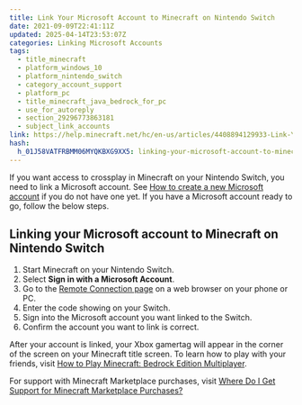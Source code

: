 ```yaml
---
title: Link Your Microsoft Account to Minecraft on Nintendo Switch
date: 2021-09-09T22:41:11Z
updated: 2025-04-14T23:53:07Z
categories: Linking Microsoft Accounts
tags:
  - title_minecraft
  - platform_windows_10
  - platform_nintendo_switch
  - category_account_support
  - platform_pc
  - title_minecraft_java_bedrock_for_pc
  - use_for_autoreply
  - section_29296773863181
  - subject_link_accounts
link: https://help.minecraft.net/hc/en-us/articles/4408894129933-Link-Your-Microsoft-Account-to-Minecraft-on-Nintendo-Switch
hash:
  h_01J58VATFRBMM06MYQKBXG9XX5: linking-your-microsoft-account-to-minecraft-on-nintendo-switch
---
```


If you want access to crossplay in Minecraft on your Nintendo Switch, you need to link a Microsoft account. See [How to create a new Microsoft account](https://support.microsoft.com/en-us/account-billing/how-to-create-a-new-microsoft-account-a84675c3-3e9e-17cf-2911-3d56b15c0aaf#:~:text=How%20to%20Set%20Up%20a%20Microsoft%20Account%201,%2C%20and%20then%20follow%20the%20instructions.%20See%20More.) if you do not have one yet. If you have a Microsoft account ready to go, follow the below steps.

## Linking your Microsoft account to Minecraft on Nintendo Switch

1.  Start Minecraft on your Nintendo Switch.
2.  Select **Sign in with a Microsoft Account**.
3.  Go to the [Remote Connection page](https://login.live.com/oauth20_remoteconnect.srf) on a web browser on your phone or PC.
4.  Enter the code showing on your Switch.
5.  Sign into the Microsoft account you want linked to the Switch.
6.  Confirm the account you want to link is correct.

After your account is linked, your Xbox gamertag will appear in the corner of the screen on your Minecraft title screen. To learn how to play with your friends, visit [How to Play Minecraft: Bedrock Edition Multiplayer](../Multiplayer-Support/Play-Minecraft-Bedrock-Edition-Online-in-a-Multiplayer-Server.md).

For support with Minecraft Marketplace purchases, visit [Where Do I Get Support for Minecraft Marketplace Purchases?](../Marketplace-Troubleshooting/Get-Help-from-Creators-of-Marketplace-Content.md)
